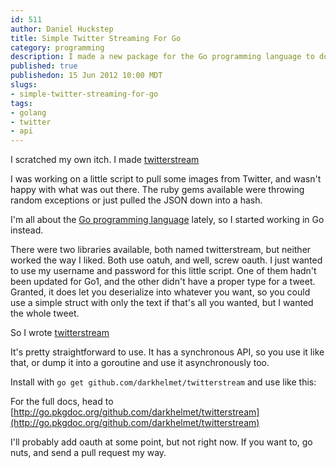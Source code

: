 ```yaml
--- 
id: 511
author: Daniel Huckstep
title: Simple Twitter Streaming For Go
category: programming
description: I made a new package for the Go programming language to do Twitter streaming.
published: true
publishedon: 15 Jun 2012 10:00 MDT
slugs: 
- simple-twitter-streaming-for-go
tags: 
- golang
- twitter
- api
---
```

I scratched my own itch. I made
[twitterstream](https://github.com/darkhelmet/twitterstream)

I was working on a little script to pull some images from Twitter, and
wasn't happy with what was out there. The ruby gems available were
throwing random exceptions or just pulled the JSON down into a hash.

I'm all about the [Go programming language](http://golang.org/) lately,
so I started working in Go instead.

There were two libraries available, both named twitterstream, but
neither worked the way I liked. Both use oatuh, and well, screw oauth. I
just wanted to use my username and password for this little script. One
of them hadn't been updated for Go1, and the other didn't have a proper
type for a tweet. Granted, it does let you deserialize into whatever you
want, so you could use a simple struct with only the text if that's all
you wanted, but I wanted the whole tweet.

So I wrote [twitterstream](https://github.com/darkhelmet/twitterstream)

It's pretty straightforward to use. It has a synchronous API, so you use
it like that, or dump it into a goroutine and use it asynchronously too.

Install with `go get github.com/darkhelmet/twitterstream` and use like
this:

<script src="https://gist.github.com/2928036.js?file=test.go">
</script>
For the full docs, head to
[http://go.pkgdoc.org/github.com/darkhelmet/twitterstream](http://go.pkgdoc.org/github.com/darkhelmet/twitterstream)

I'll probably add oauth at some point, but not right now. If you want
to, go nuts, and send a pull request my way.
